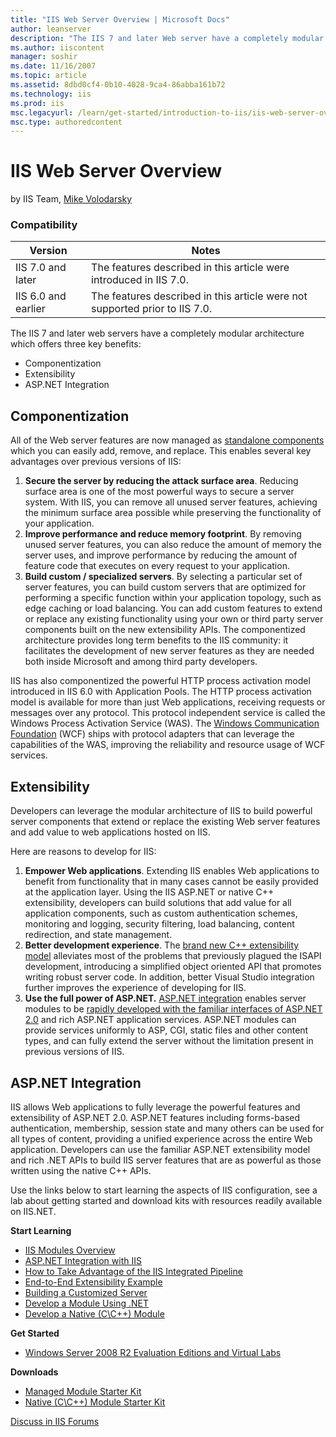 ```yaml
---
title: "IIS Web Server Overview | Microsoft Docs"
author: leanserver
description: "The IIS 7 and later Web server have a completely modular architecture that offers three key benefits: Componentization, Extensibility, and ASP.NET Integratio..."
ms.author: iiscontent
manager: soshir
ms.date: 11/16/2007
ms.topic: article
ms.assetid: 8dbd0cf4-0b10-4028-9ca4-86abba161b72
ms.technology: iis
ms.prod: iis
msc.legacyurl: /learn/get-started/introduction-to-iis/iis-web-server-overview
msc.type: authoredcontent
---
```

IIS Web Server Overview
====================
by IIS Team, [Mike Volodarsky](https://github.com/leanserver)

### Compatibility


| Version | Notes |
| --- | --- |
| IIS 7.0 and later | The features described in this article were introduced in IIS 7.0. |
| IIS 6.0 and earlier | The features described in this article were not supported prior to IIS 7.0. |


The IIS 7 and later web servers have a completely modular architecture which offers three key benefits:

- Componentization
- Extensibility
- ASP.NET Integration

## Componentization

All of the Web server features are now managed as [standalone components](iis-modules-overview.md) which you can easily add, remove, and replace. This enables several key advantages over previous versions of IIS:

1. **Secure the server by reducing the attack surface area**. Reducing surface area is one of the most powerful ways to secure a server system. With IIS, you can remove all unused server features, achieving the minimum surface area possible while preserving the functionality of your application.
2. **Improve performance and reduce memory footprint**. By removing unused server features, you can also reduce the amount of memory the server uses, and improve performance by reducing the amount of feature code that executes on every request to your application.
3. **Build custom / specialized servers**. By selecting a particular set of server features, you can build custom servers that are optimized for performing a specific function within your application topology, such as edge caching or load balancing. You can add custom features to extend or replace any existing functionality using your own or third party server components built on the new extensibility APIs. The componentized architecture provides long term benefits to the IIS community: it facilitates the development of new server features as they are needed both inside Microsoft and among third party developers.

IIS has also componentized the powerful HTTP process activation model introduced in IIS 6.0 with Application Pools. The HTTP process activation model is available for more than just Web applications, receiving requests or messages over any protocol. This protocol independent service is called the Windows Process Activation Service (WAS). The [Windows Communication Foundation](https://msdn.microsoft.com/en-us/library/ms735119.aspx) (WCF) ships with protocol adapters that can leverage the capabilities of the WAS, improving the reliability and resource usage of WCF services.

## Extensibility

Developers can leverage the modular architecture of IIS to build powerful server components that extend or replace the existing Web server features and add value to web applications hosted on IIS.

Here are reasons to develop for IIS:

1. **Empower Web applications**. Extending IIS enables Web applications to benefit from functionality that in many cases cannot be easily provided at the application layer. Using the IIS ASP.NET or native C++ extensibility, developers can build solutions that add value for all application components, such as custom authentication schemes, monitoring and logging, security filtering, load balancing, content redirection, and state management.
2. **Better development experience**. The [brand new C++ extensibility model](../../develop/runtime-extensibility/develop-a-native-cc-module-for-iis.md) alleviates most of the problems that previously plagued the ISAPI development, introducing a simplified object oriented API that promotes writing robust server code. In addition, better Visual Studio integration further improves the experience of developing for IIS.
3. **Use the full power of ASP.NET.** [ASP.NET integration](../../application-frameworks/building-and-running-aspnet-applications/aspnet-integration-with-iis.md) enables server modules to be [rapidly developed with the familiar interfaces of ASP.NET 2.0](../../develop/runtime-extensibility/developing-a-module-using-net.md) and rich ASP.NET application services. ASP.NET modules can provide services uniformly to ASP, CGI, static files and other content types, and can fully extend the server without the limitation present in previous versions of IIS.

## ASP.NET Integration

IIS allows Web applications to fully leverage the powerful features and extensibility of ASP.NET 2.0. ASP.NET features including forms-based authentication, membership, session state and many others can be used for all types of content, providing a unified experience across the entire Web application. Developers can use the familiar ASP.NET extensibility model and rich .NET APIs to build IIS server features that are as powerful as those written using the native C++ APIs.

Use the links below to start learning the aspects of IIS configuration, see a lab about getting started and download kits with resources readily available on IIS.NET.

**Start Learning**

- [IIS Modules Overview](iis-modules-overview.md)
- [ASP.NET Integration with IIS](../../application-frameworks/building-and-running-aspnet-applications/aspnet-integration-with-iis.md)
- [How to Take Advantage of the IIS Integrated Pipeline](../../application-frameworks/building-and-running-aspnet-applications/how-to-take-advantage-of-the-iis-integrated-pipeline.md)
- [End-to-End Extensibility Example](../../develop/runtime-extensibility/an-end-to-end-extensibility-example-for-iis-developers.md)
- [Building a Customized Server](../planning-your-iis-architecture/index.md)
- [Develop a Module Using .NET](../../develop/runtime-extensibility/developing-a-module-using-net.md)
- [Develop a Native (C\C++) Module](../../develop/runtime-extensibility/develop-a-native-cc-module-for-iis.md)

**Get Started**

- [Windows Server 2008 R2 Evaluation Editions and Virtual Labs](https://www.microsoft.com/en-us/server-cloud/windows-server/2008-r2-trial.aspx)

**Downloads**

- [Managed Module Starter Kit](https://www.iis.net/downloads/community)
- [Native (C\C++) Module Starter Kit](https://www.iis.net/downloads/community)
  
  
[Discuss in IIS Forums](https://forums.iis.net/default.aspx?GroupID=41)